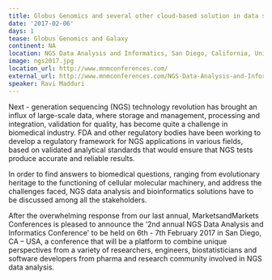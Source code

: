 ```yaml
---
title: Globus Genomics and several other cloud-based solution in data storage and management
date: '2017-02-06'
days: 1
tease: Globus Genomics and Galaxy
continent: NA
location: NGS Data Analysis and Informatics, San Diego, California, United States
image: ngs2017.jpg
location_url: http://www.mnmconferences.com/
external_url: http://www.mnmconferences.com/NGS-Data-Analysis-and-Informatics-Conference
speaker: Ravi Madduri
---
```


Next - generation sequencing (NGS) technology revolution has brought an influx of large-scale data, where storage and management, processing and integration, validation for quality, has become quite a challenge in biomedical industry. FDA and other regulatory bodies have been working to develop a regulatory framework for NGS applications in various fields, based on validated analytical standards that would ensure that NGS tests produce accurate and reliable results.

In order to find answers to biomedical questions, ranging from evolutionary heritage to the functioning of cellular molecular machinery, and address the challenges faced, NGS data analysis and bioinformatics solutions have to be discussed among all the stakeholders.

After the overwhelming response from our last annual, MarketsandMarkets Conferences is pleased to announce the ‘2nd annual NGS Data Analysis and Informatics Conference' to be held on 6th - 7th February 2017 in San Diego, CA – USA, a conference that will be a platform to combine unique perspectives from a variety of researchers, engineers, biostatisticians and software developers from pharma and research community involved in NGS data analysis.	
